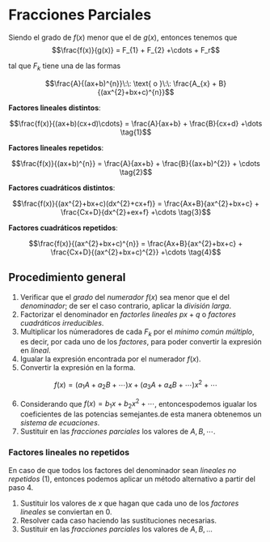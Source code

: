 # Fracciones Parciales

Siendo el grado de $f(x)$ menor que el de $g(x)$, entonces tenemos que
$$\frac{f(x)}{g(x)} = F_{1} + F_{2} +\cdots + F_r$$

tal que $F_{k}$ tiene una de las formas

$$\frac{A}{(ax+b)^{n}}\:\: \text{ o }\:\: \frac{A_{x} + B}{(ax^{2}+bx+c)^{n}}$$

**Factores lineales distintos**:

$$\frac{f(x)}{(ax+b)(cx+d)\cdots} = \frac{A}{ax+b} + \frac{B}{cx+d} +\dots \tag{1}$$

**Factores lineales repetidos**:

$$\frac{f(x)}{(ax+b)^{n}} = \frac{A}{ax+b} + \frac{B}{(ax+b)^{2}} + \cdots \tag{2}$$

**Factores cuadráticos distintos**:

$$\frac{f(x)}{(ax^{2}+bx+c)(dx^{2}+cx+f)} = \frac{Ax+B}{ax^{2}+bx+c} + \frac{Cx+D}{dx^{2}+ex+f} +\cdots \tag{3}$$

**Factores cuadráticos repetidos**:

$$\frac{f(x)}{(ax^{2}+bx+c)^{n}} = \frac{Ax+B}{ax^{2}+bx+c} + \frac{Cx+D}{(ax^{2}+bx+c)^{2}} +\cdots \tag{4}$$
## Procedimiento general

1. Verificar que el _grado_ del _numerador_ $f(x)$ sea menor que el del _denominador_; de ser el caso contrario, aplicar la _división larga_.
2. Factorizar el denominador en _factorles lineales_ $px + q$ o _factores cuadráticos irreducibles_.
3. Multiplicar los númeradores de cada $F_{k}$ por el _mínimo común múltiplo_, es decir, por cada uno de los _factores_, para poder convertir la expresión en _líneal_.
4. Igualar la expresión encontrada por el numerador $f(x)$.
5. Convertir la expresión en la forma.

$$f(x) = (a_1A+a_2B+\cdots)x + (a_{3}A+a_{4}B+\cdots)x^{2} +\cdots $$

6. Considerando que $f(x) = b_{1}x+ b_{2}x{^2} + \cdots$, entoncespodemos igualar los coeficientes de las potencias semejantes.de esta manera obtenemos un _sistema de ecuaciones_.
7. Sustituir en las _fracciones parciales_ los valores de $A, B, \cdots$.

### Factores lineales no repetidos

En caso de que todos los factores del denominador sean _lineales no repetidos_ $(1)$, entonces podemos aplicar un método alternativo a partir del paso 4.

1. Sustituir los valores de $x$ que hagan que cada uno de los _factores lineales_ se conviertan en 0.
2. Resolver cada caso haciendo las sustituciones necesarias.
3. Sustituir en las _fracciones parciales_ los valores de $A, B, \dots$

